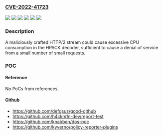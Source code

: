 ### [CVE-2022-41723](https://cve.mitre.org/cgi-bin/cvename.cgi?name=CVE-2022-41723)
![](https://img.shields.io/static/v1?label=Product&message=golang.org%2Fx%2Fnet%2Fhttp2%2Fhpack&color=blue)
![](https://img.shields.io/static/v1?label=Product&message=golang.org%2Fx%2Fnet%2Fhttp2&color=blue)
![](https://img.shields.io/static/v1?label=Product&message=net%2Fhttp&color=blue)
![](https://img.shields.io/static/v1?label=Version&message=0%3C%200.7.0%20&color=brighgreen)
![](https://img.shields.io/static/v1?label=Version&message=0%3C%201.19.6%20&color=brighgreen)
![](https://img.shields.io/static/v1?label=Vulnerability&message=CWE%20400%3A%20Uncontrolled%20Resource%20Consumption&color=brighgreen)

### Description

A maliciously crafted HTTP/2 stream could cause excessive CPU consumption in the HPACK decoder, sufficient to cause a denial of service from a small number of small requests.

### POC

#### Reference
No PoCs from references.

#### Github
- https://github.com/defgsus/good-github
- https://github.com/h4ckm1n-dev/report-test
- https://github.com/knabben/dos-poc
- https://github.com/kyverno/policy-reporter-plugins

